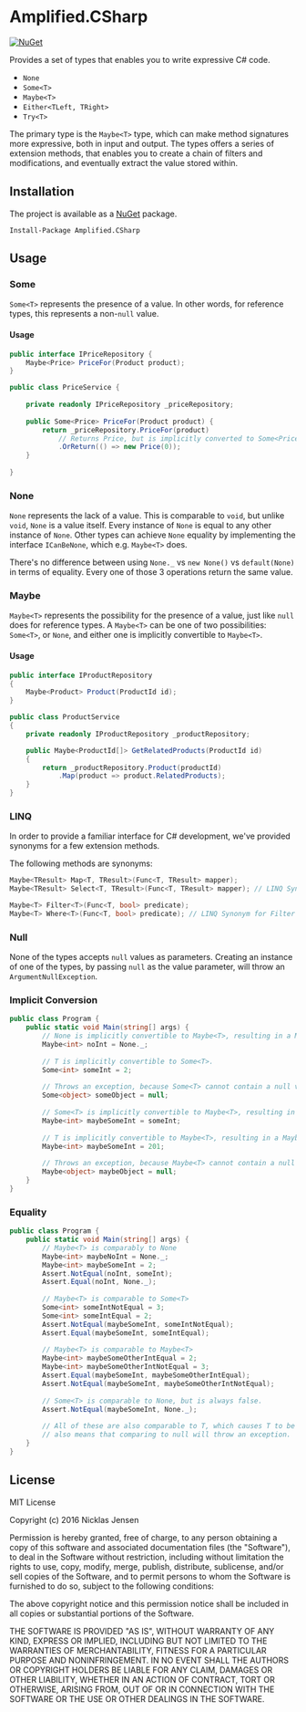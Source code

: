 # Amplified.CSharp

[![NuGet](https://img.shields.io/nuget/v/Amplified.CSharp.svg)]()

Provides a set of types that enables you to write expressive C# code.

 - `None`
 - `Some<T>`
 - `Maybe<T>`
 - `Either<TLeft, TRight>`
 - `Try<T>`

The primary type is the `Maybe<T>` type, which can make method signatures more expressive, both in input 
and output. The types offers a series of extension methods, that enables you to create a chain of filters 
and modifications, and eventually extract the value stored within.

## Installation

The project is available as a [NuGet](https://www.nuget.org/packages/Amplified.CSharp) package.

```
Install-Package Amplified.CSharp
```
 
## Usage

### Some

`Some<T>` represents the presence of a value. In other words, for reference types, this represents a 
non-`null` value.

#### Usage

```C#
public interface IPriceRepository {
    Maybe<Price> PriceFor(Product product);
}

public class PriceService {
    
    private readonly IPriceRepository _priceRepository;
    
    public Some<Price> PriceFor(Product product) {
        return _priceRepository.PriceFor(product)
            // Returns Price, but is implicitly converted to Some<Price>.
            .OrReturn(() => new Price(0));
    }
    
}
```

### None

`None` represents the lack of a value. This is comparable to `void`, but unlike `void`, `None` is a value 
itself. Every instance of `None` is equal to any other instance of `None`. Other types can achieve `None` 
equality by implementing the interface `ICanBeNone`, which e.g. `Maybe<T>` does.

There's no difference between using `None._` vs `new None()` vs `default(None)` in terms of equality. Every 
one of those 3 operations return the same value.

### Maybe

`Maybe<T>` represents the possibility for the presence of a value, just like `null` does for reference 
types. A `Maybe<T>` can be one of two possibilities: `Some<T>`, or `None`, and either one is implicitly 
convertible to `Maybe<T>`.

#### Usage

```C#
public interface IProductRepository
{
    Maybe<Product> Product(ProductId id);
}

public class ProductService 
{
    private readonly IProductRepository _productRepository;

    public Maybe<ProductId[]> GetRelatedProducts(ProductId id)
    {
        return _productRepository.Product(productId)
            .Map(product => product.RelatedProducts);
    }
}
```

### LINQ

In order to provide a familiar interface for C# development, we've provided synonyms for a few extension methods.

The following methods are synonyms:
```C#
Maybe<TResult> Map<T, TResult>(Func<T, TResult> mapper);
Maybe<TResult> Select<T, TResult>(Func<T, TResult> mapper); // LINQ Synonym for Map
```

```C#
Maybe<T> Filter<T>(Func<T, bool> predicate);
Maybe<T> Where<T>(Func<T, bool> predicate); // LINQ Synonym for Filter
```

### Null

None of the types accepts `null` values as parameters. Creating an instance of one of the types, by passing 
`null` as the value parameter, will throw an `ArgumentNullException`.

### Implicit Conversion

```C#
public class Program {
    public static void Main(string[] args) {
        // None is implicitly convertible to Maybe<T>, resulting in a Maybe<T> without a value.
        Maybe<int> noInt = None._;
        
        // T is implicitly convertible to Some<T>.
        Some<int> someInt = 2;
        
        // Throws an exception, because Some<T> cannot contain a null value.
        Some<object> someObject = null;
        
        // Some<T> is implicitly convertible to Maybe<T>, resulting in a Maybe<T> with a value.
        Maybe<int> maybeSomeInt = someInt;
        
        // T is implicitly convertible to Maybe<T>, resulting in a Maybe<T> with a value.
        Maybe<int> maybeSomeInt = 201;
        
        // Throws an exception, because Maybe<T> cannot contain a null value.
        Maybe<object> maybeObject = null;
    }
}
```

### Equality

```C#
public class Program {
    public static void Main(string[] args) {
        // Maybe<T> is comparably to None
        Maybe<int> maybeNoInt = None._;
        Maybe<int> maybeSomeInt = 2;
        Assert.NotEqual(noInt, someInt);
        Assert.Equal(noInt, None._);
        
        // Maybe<T> is comparable to Some<T>
        Some<int> someIntNotEqual = 3;
        Some<int> someIntEqual = 2;
        Assert.NotEqual(maybeSomeInt, someIntNotEqual);
        Assert.Equal(maybeSomeInt, someIntEqual);
        
        // Maybe<T> is comparable to Maybe<T>
        Maybe<int> maybeSomeOtherIntEqual = 2;
        Maybe<int> maybeSomeOtherIntNotEqual = 3;
        Assert.Equal(maybeSomeInt, maybeSomeOtherIntEqual);
        Assert.NotEqual(maybeSomeInt, maybeSomeOtherIntNotEqual);   
        
        // Some<T> is comparable to None, but is always false.
        Assert.NotEqual(maybeSomeInt, None._);
        
        // All of these are also comparable to T, which causes T to be implicitly converted to Some<T>. This 
        // also means that comparing to null will throw an exception.
    }
}
```

## License

MIT License

Copyright (c) 2016 Nicklas Jensen

Permission is hereby granted, free of charge, to any person obtaining a copy
of this software and associated documentation files (the "Software"), to deal
in the Software without restriction, including without limitation the rights
to use, copy, modify, merge, publish, distribute, sublicense, and/or sell
copies of the Software, and to permit persons to whom the Software is
furnished to do so, subject to the following conditions:

The above copyright notice and this permission notice shall be included in all
copies or substantial portions of the Software.

THE SOFTWARE IS PROVIDED "AS IS", WITHOUT WARRANTY OF ANY KIND, EXPRESS OR
IMPLIED, INCLUDING BUT NOT LIMITED TO THE WARRANTIES OF MERCHANTABILITY,
FITNESS FOR A PARTICULAR PURPOSE AND NONINFRINGEMENT. IN NO EVENT SHALL THE
AUTHORS OR COPYRIGHT HOLDERS BE LIABLE FOR ANY CLAIM, DAMAGES OR OTHER
LIABILITY, WHETHER IN AN ACTION OF CONTRACT, TORT OR OTHERWISE, ARISING FROM,
OUT OF OR IN CONNECTION WITH THE SOFTWARE OR THE USE OR OTHER DEALINGS IN THE
SOFTWARE.
